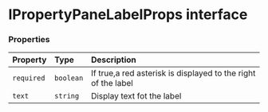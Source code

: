 # IPropertyPaneLabelProps interface










### Properties

| Property	   | Type	| Description|
|:-------------|:-------|:-----------|
|`required`      | `boolean` | If true,a red asterisk is displayed to the right of the label |
|`text`      | `string` | Display text fot the label |





